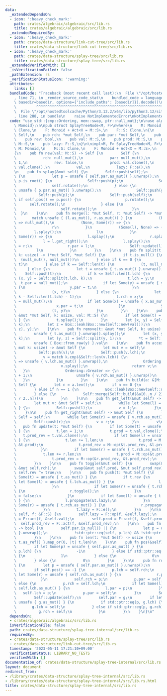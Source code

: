 ```yaml
---
data:
  _extendedDependsOn:
  - icon: ':heavy_check_mark:'
    path: crates/algebraic/algebraic/src/lib.rs
    title: crates/algebraic/algebraic/src/lib.rs
  _extendedRequiredBy:
  - icon: ':heavy_check_mark:'
    path: crates/data-structure/link-cut-tree/src/lib.rs
    title: crates/data-structure/link-cut-tree/src/lib.rs
  - icon: ':heavy_check_mark:'
    path: crates/data-structure/splay-tree/src/lib.rs
    title: crates/data-structure/splay-tree/src/lib.rs
  _extendedVerifiedWith: []
  _isVerificationFailed: false
  _pathExtension: rs
  _verificationStatusIcon: ':warning:'
  attributes:
    links: []
  bundledCode: "Traceback (most recent call last):\n  File \"/opt/hostedtoolcache/Python/3.12.2/x64/lib/python3.12/site-packages/onlinejudge_verify/documentation/build.py\"\
    , line 71, in _render_source_code_stat\n    bundled_code = language.bundle(stat.path,\
    \ basedir=basedir, options={'include_paths': [basedir]}).decode()\n          \
    \         ^^^^^^^^^^^^^^^^^^^^^^^^^^^^^^^^^^^^^^^^^^^^^^^^^^^^^^^^^^^^^^^^^^^^^^^^^^^^^^^^^\n\
    \  File \"/opt/hostedtoolcache/Python/3.12.2/x64/lib/python3.12/site-packages/onlinejudge_verify/languages/rust.py\"\
    , line 288, in bundle\n    raise NotImplementedError\nNotImplementedError\n"
  code: "use std::{cmp::Ordering, mem::swap, ptr::null_mut};\n\nuse algebraic::{Act,\
    \ Monoid};\n\npub struct SplayTreeNode<M, F>\nwhere\n    M: Monoid,\n    M::S:\
    \ Clone,\n    F: Monoid + Act<X = M::S>,\n    F::S: Clone,\n{\n    pub lch: *mut\
    \ Self,\n    pub rch: *mut Self,\n    pub par: *mut Self,\n    pub len: usize,\n\
    \    pub rev: bool,\n    pub val: M::S,\n    pub prod: M::S,\n    pub prod_rev:\
    \ M::S,\n    pub lazy: F::S,\n}\n\nimpl<M, F> SplayTreeNode<M, F>\nwhere\n   \
    \ M: Monoid,\n    M::S: Clone,\n    F: Monoid + Act<X = M::S>,\n    F::S: Clone,\n\
    {\n    pub fn new(val: M::S) -> Self {\n        Self {\n            lch: null_mut(),\n\
    \            rch: null_mut(),\n            par: null_mut(),\n            len:\
    \ 1,\n            rev: false,\n            prod: val.clone(),\n            prod_rev:\
    \ val.clone(),\n            val,\n            lazy: F::e(),\n        }\n    }\n\
    \n    pub fn splay(&mut self) {\n        Self::push(self);\n        while !self.is_root()\
    \ {\n            let p = unsafe { self.par.as_mut() }.unwrap();\n            if\
    \ p.is_root() {\n                Self::push(p);\n                Self::push(self);\n\
    \                self.rotate();\n            } else {\n                let g =\
    \ unsafe { p.par.as_mut() }.unwrap();\n                Self::push(g);\n      \
    \          Self::push(p);\n                Self::push(self);\n               \
    \ if self.pos() == p.pos() {\n                    p.rotate();\n              \
    \      self.rotate();\n                } else {\n                    self.rotate();\n\
    \                    self.rotate();\n                }\n            }\n      \
    \  }\n    }\n\n    pub fn merge(l: *mut Self, r: *mut Self) -> *mut Self {\n \
    \       match unsafe { (l.as_mut(), r.as_mut()) } {\n            (None, None)\
    \ => null_mut(),\n            (None, Some(r)) => {\n                r.splay();\n\
    \                r\n            }\n            (Some(l), None) => {\n        \
    \        l.splay();\n                l\n            }\n            (Some(mut l),\
    \ Some(r)) => {\n                l.splay();\n                r.splay();\n    \
    \            l = l.get_right();\n                l.splay();\n                l.rch\
    \ = r;\n                r.par = l;\n                Self::update(l);\n       \
    \         l\n            }\n        }\n    }\n\n    pub fn split(t: *mut Self,\
    \ k: usize) -> (*mut Self, *mut Self) {\n        if t.is_null() {\n          \
    \  (null_mut(), null_mut())\n        } else if k == 0 {\n            (null_mut(),\
    \ t)\n        } else if k == Self::len(t) {\n            (t, null_mut())\n   \
    \     } else {\n            let t = unsafe { t.as_mut() }.unwrap();\n        \
    \    Self::push(t);\n            if k <= Self::len(t.lch) {\n                let\
    \ (x, y) = Self::split(t.lch, k);\n                t.lch = y;\n              \
    \  t.par = null_mut();\n                if let Some(y) = unsafe { y.as_mut() }\
    \ {\n                    y.par = t;\n                }\n                Self::update(t);\n\
    \                (x, t)\n            } else {\n                let (x, y) = Self::split(t.rch,\
    \ k - Self::len(t.lch) - 1);\n                t.rch = x;\n                t.par\
    \ = null_mut();\n                if let Some(x) = unsafe { x.as_mut() } {\n  \
    \                  x.par = t;\n                }\n                Self::update(t);\n\
    \                (t, y)\n            }\n        }\n    }\n\n    pub fn insert(t:\
    \ &mut *mut Self, k: usize, val: M::S) {\n        if let Some(t) = unsafe { t.as_mut()\
    \ } {\n            t.splay();\n        }\n        let (x, y) = Self::split(*t,\
    \ k);\n        let z = Box::leak(Box::new(Self::new(val)));\n        *t = Self::merge(Self::merge(x,\
    \ z), y);\n    }\n\n    pub fn remove(t: &mut *mut Self, k: usize) -> M::S {\n\
    \        unsafe { t.as_mut() }.unwrap().splay();\n        let (x, y) = Self::split(*t,\
    \ k);\n        let (y, z) = Self::split(y, 1);\n        *t = Self::merge(x, z);\n\
    \        unsafe { Box::from_raw(y) }.val\n    }\n\n    pub fn access(&mut self,\
    \ mut k: usize) -> &mut Self {\n        let mut v = self;\n        loop {\n  \
    \          Self::push(v);\n            Self::push(v.lch);\n            Self::push(v.rch);\n\
    \            v = match k.cmp(&Self::len(v.lch)) {\n                Ordering::Less\
    \ => unsafe { v.lch.as_mut() }.unwrap(),\n                Ordering::Equal => {\n\
    \                    v.splay();\n                    return v;\n             \
    \   }\n                Ordering::Greater => {\n                    k -= Self::len(v.lch)\
    \ + 1;\n                    unsafe { v.rch.as_mut() }.unwrap()\n             \
    \   }\n            }\n        }\n    }\n\n    pub fn build(a: &[M::S]) -> *mut\
    \ Self {\n        let n = a.len();\n        if n == 0 {\n            null_mut()\n\
    \        } else if n == 1 {\n            Box::leak(Box::new(Self::new(a[0].clone())))\n\
    \        } else {\n            Self::merge(Self::build(&a[0..n / 2]), Self::build(&a[n\
    \ / 2..n]))\n        }\n    }\n\n    pub fn get_left(&mut self) -> &mut Self {\n\
    \        let mut v: &mut Self = self;\n        while let Some(l) = unsafe { v.lch.as_mut()\
    \ } {\n            Self::push(l);\n            v = l;\n        }\n        v\n\
    \    }\n\n    pub fn get_right(&mut self) -> &mut Self {\n        let mut v: &mut\
    \ Self = self;\n        while let Some(r) = unsafe { v.rch.as_mut() } {\n    \
    \        Self::push(r);\n            v = r;\n        }\n        v\n    }\n\n \
    \   pub fn update(t: *mut Self) {\n        if let Some(t) = unsafe { t.as_mut()\
    \ } {\n            t.len = 1;\n            t.prod = t.val.clone();\n         \
    \   t.prod_rev = t.val.clone();\n            if let Some(l) = unsafe { t.lch.as_mut()\
    \ } {\n                t.len += l.len;\n                t.prod = M::op(&l.prod,\
    \ &t.prod);\n                t.prod_rev = M::op(&t.prod_rev, &l.prod_rev);\n \
    \           }\n            if let Some(r) = unsafe { t.rch.as_mut() } {\n    \
    \            t.len += r.len;\n                t.prod = M::op(&t.prod, &r.prod);\n\
    \                t.prod_rev = M::op(&r.prod_rev, &t.prod_rev);\n            }\n\
    \        }\n    }\n\n    pub fn toggle(&mut self) {\n        swap(&mut self.lch,\
    \ &mut self.rch);\n        swap(&mut self.prod, &mut self.prod_rev);\n       \
    \ self.rev ^= true;\n    }\n\n    pub fn push(t: *mut Self) {\n        if let\
    \ Some(t) = unsafe { t.as_mut() } {\n            if t.rev {\n                if\
    \ let Some(l) = unsafe { t.lch.as_mut() } {\n                    l.toggle();\n\
    \                }\n                if let Some(r) = unsafe { t.rch.as_mut() }\
    \ {\n                    r.toggle();\n                }\n                t.rev\
    \ = false;\n            }\n            if let Some(l) = unsafe { t.lch.as_mut()\
    \ } {\n                l.propagate(&t.lazy);\n            }\n            if let\
    \ Some(r) = unsafe { t.rch.as_mut() } {\n                r.propagate(&t.lazy);\n\
    \            }\n            t.lazy = F::e();\n        }\n    }\n\n    pub fn propagate(&mut\
    \ self, f: &F::S) {\n        self.lazy = F::op(f, &self.lazy);\n        self.val\
    \ = F::act(f, &self.val);\n        self.prod = F::act(f, &self.prod);\n      \
    \  self.prod_rev = F::act(f, &self.prod_rev);\n    }\n\n    pub fn is_root(&self)\
    \ -> bool {\n        self.par.is_null() || {\n            let p = unsafe { self.par.as_mut()\
    \ }.unwrap();\n            !std::ptr::eq(self, p.lch) && !std::ptr::eq(self, p.rch)\n\
    \        }\n    }\n\n    pub fn len(t: *mut Self) -> usize {\n        unsafe {\
    \ t.as_ref() }.map_or(0, |t| t.len)\n    }\n\n    pub fn pos(&self) -> i32 {\n\
    \        if let Some(p) = unsafe { self.par.as_mut() } {\n            if std::ptr::eq(self,\
    \ p.lch) {\n                -1\n            } else if std::ptr::eq(self, p.rch)\
    \ {\n                1\n            } else {\n                0\n            }\n\
    \        } else {\n            0\n        }\n    }\n\n    pub fn rotate(&mut self)\
    \ {\n        let p = unsafe { self.par.as_mut() }.unwrap();\n        let g = p.par;\n\
    \        if self.pos() == -1 {\n            p.lch = self.rch;\n            if\
    \ let Some(r) = unsafe { self.rch.as_mut() } {\n                r.par = p;\n \
    \           }\n            self.rch = p;\n            p.par = self;\n        }\
    \ else {\n            p.rch = self.lch;\n            if let Some(l) = unsafe {\
    \ self.lch.as_mut() } {\n                l.par = p;\n            }\n         \
    \   self.lch = p;\n            p.par = self;\n        }\n        Self::update(p);\n\
    \        Self::update(self);\n        self.par = g;\n        if let Some(g) =\
    \ unsafe { g.as_mut() } {\n            if std::ptr::eq(p, g.lch) {\n         \
    \       g.lch = self;\n            } else if std::ptr::eq(p, g.rch) {\n      \
    \          g.rch = self;\n            }\n        }\n    }\n}\n"
  dependsOn:
  - crates/algebraic/algebraic/src/lib.rs
  isVerificationFile: false
  path: crates/data-structure/splay-tree-internal/src/lib.rs
  requiredBy:
  - crates/data-structure/splay-tree/src/lib.rs
  - crates/data-structure/link-cut-tree/src/lib.rs
  timestamp: '2023-05-11 17:21:10+09:00'
  verificationStatus: LIBRARY_NO_TESTS
  verifiedWith: []
documentation_of: crates/data-structure/splay-tree-internal/src/lib.rs
layout: document
redirect_from:
- /library/crates/data-structure/splay-tree-internal/src/lib.rs
- /library/crates/data-structure/splay-tree-internal/src/lib.rs.html
title: crates/data-structure/splay-tree-internal/src/lib.rs
---
```

